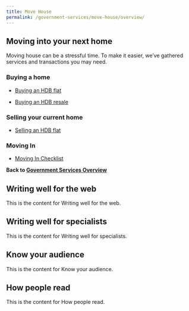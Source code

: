 ```yaml
---
title: Move House
permalink: /government-services/move-house/overview/
---
```


## Moving into your next home


Moving house can be a stressful time. To make it easier, we’ve gathered services and transactions you may need.

### Buying a home

- [Buying an HDB flat](/government-services/buying-a-hdb/eligibility/)

- [Buying an HDB resale](/government-services/buying-a-hdb-resale/intent-to-buy/)


### Selling your current home

- [Selling an HDB flat](/government-services/selling-a-hdb/overview/)

### Moving In

- [Moving In Checklist](/government-services/buying-a-hdb/move-in/)


**Back to [Government Services Overview](/government-services/overview/)**

<div class="govuk-accordion" data-module="govuk-accordion" id="accordion-default">
  <div class="govuk-accordion__section ">
    <div class="govuk-accordion__section-header">
      <h2 class="govuk-accordion__section-heading">
        <span class="govuk-accordion__section-button" id="accordion-default-heading-1">
          Writing well for the web
        </span>
      </h2>
    </div>
    <div id="accordion-default-content-1" class="govuk-accordion__section-content" aria-labelledby="accordion-default-heading-1">
      <p class='govuk-body'>This is the content for Writing well for the web.</p>
    </div>
  </div>
  <div class="govuk-accordion__section ">
    <div class="govuk-accordion__section-header">
      <h2 class="govuk-accordion__section-heading">
        <span class="govuk-accordion__section-button" id="accordion-default-heading-2">
          Writing well for specialists
        </span>
      </h2>
    </div>
    <div id="accordion-default-content-2" class="govuk-accordion__section-content" aria-labelledby="accordion-default-heading-2">
      <p class='govuk-body'>This is the content for Writing well for specialists.</p>
    </div>
  </div>
  <div class="govuk-accordion__section ">
    <div class="govuk-accordion__section-header">
      <h2 class="govuk-accordion__section-heading">
        <span class="govuk-accordion__section-button" id="accordion-default-heading-3">
          Know your audience
        </span>
      </h2>
    </div>
    <div id="accordion-default-content-3" class="govuk-accordion__section-content" aria-labelledby="accordion-default-heading-3">
      <p class='govuk-body'>This is the content for Know your audience.</p>
    </div>
  </div>
  <div class="govuk-accordion__section ">
    <div class="govuk-accordion__section-header">
      <h2 class="govuk-accordion__section-heading">
        <span class="govuk-accordion__section-button" id="accordion-default-heading-4">
          How people read
        </span>
      </h2>
    </div>
    <div id="accordion-default-content-4" class="govuk-accordion__section-content" aria-labelledby="accordion-default-heading-4">
      <p class='govuk-body'>This is the content for How people read.</p>
    </div>
  </div>
</div>